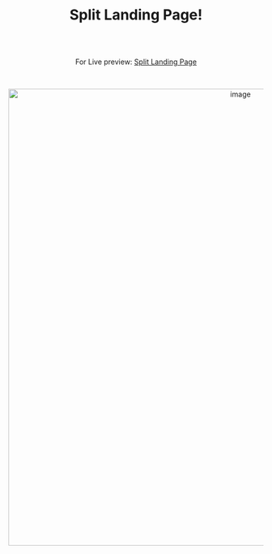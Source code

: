 <h1 align="center">Split Landing Page!</h1><br>
<br>
<p align="center">
For Live preview: <a href="https://ash-win-n.github.io/split-landing-page/">Split Landing Page</a></p><br>

<p align="center">

<img width="901" alt="image" src="https://user-images.githubusercontent.com/70138036/186851956-4ba78234-aacd-4aef-a664-b747902f1eb7.png">


</p>
